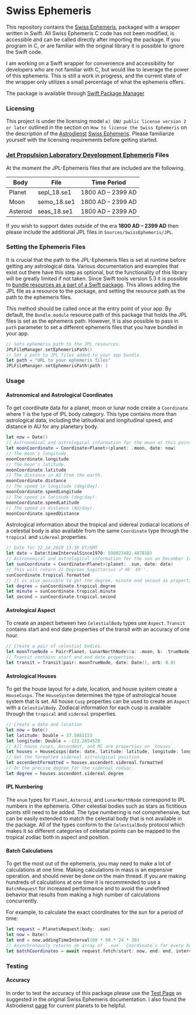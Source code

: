 # Swiss Ephemeris

This repository contains the [Swiss Ephemeris](https://www.astro.com/swisseph/swephinfo_e.htm#proflic), packaged with a wrapper written in Swift. All Swiss Ephemeris C code has not been modified, is accessible and can be called directly after importing the package. If you program in C, or are familiar with the original library it is possible to ignore the Swift code.

I am working on a Swift wrapper for convenience and accessibility for developers who are not familiar with C, but would like to leverage the power of this ephemeris. This is still a work in progress, and the current state of the wrapper only utilizes a small percentage of what the ephemeris offers.

The package is available through [Swift Package Manager](https://swift.org/package-manager/)

### Licensing

This project is under the licensing model `a) GNU public license version 2 or later` outlined in the section on `How to license the Swiss Ephemeris`  on the description of the [Astrodienst](http://www.astro.com/) [Swiss Ephemeris](https://www.astro.com/swisseph/swephinfo_e.htm). Please familiarize yourself with the licensing requirements before getting started.

### [Jet Propulsion Laboratory Development Ephemeris](https://en.wikipedia.org/wiki/Jet_Propulsion_Laboratory_Development_Ephemeris) Files

At the moment the JPL-Ephemeris files that are included are the following. 

| Body        	| File                       | Time Period   |
|---------------|----------------------------|---------------|
| Planet  		| sepl_18.se1      			 | 1800 AD – 2399 AD |                                                                     	
| Moon          | semo_18.se1      			 | 1800 AD – 2399 AD |  
| Asteroid      | seas_18.se1                | 1800 AD – 2399 AD |

If you wish to support dates outside of the era **1800 AD – 2399 AD** then please include the additional JPL files in `Sources/SwissEphemeris/JPL`.

### Setting the Ephemeris Files

It is crucial that the path to the JPL-Ephemeris files is set at runtime before getting any astrological data.  Various documentation and examples that exist out there have this step as optional, but the functionality of  this library will be greatly limited if not taken. Since Swift tools version 5.3 it is possible to [bundle resources as a part of a Swift package](https://developer.apple.com/documentation/swift_packages/bundling_resources_with_a_swift_package). This allows adding the JPL file as a resource to the package, and setting the resource path as the path to the ephemeris files. 

This method should be called once at the entry point of your app. By default, the `Bundle.module` resource path of this package that holds the JPL files is set as the ephemeris path. However, It is also possible to pass in `path` parameter to set a different ephemeris files that you have bundled in your app.

```swift
// Sets ephemeris path to the JPL resources.
JPLFileManager.setEphemerisPath()
// Set a path to JPL files added to your app bundle.
let path = "URL to your ephemeris files"
JPLFileManager.setEphemerisPath(path: )
```

### Usage

#### Astronomical and Astrological Coordinates

To get coordinate data for a planet, moon or lunar node create a `Coordinate` where `T` is the type of IPL body category. This type contains more than astrological data, including the latitudinal and longitudinal speed, and distance in AU for any planetary body.

```swift
let now = Date()
// Astronomical and astrological information for the moon at this point in time.
let moonCoordinate = Coordinate<Planet>(planet: .moon, date: now)
// The moon's longitude.
moonCoordinate.longitude
// The moon's latitude.
moonCoordinate.latitude
// The distance in AU from the earth.
moonCoordinate.distance
// The speed in longitude (deg/day).
moonCoordinate.speedLongitude
// The speed in latitude (deg/day).
moonCoordinate.speedLatitude
// The speed in distance (AU/day).
moonCoordinate.speedDistance
```
Astrological information about the tropical and sidereal zodiacal locations of a celestial body is also available from the same `Coordinate` type through the `tropical` and `sidereal` properties.

```swift
// Date for 12.14.2019 13:39 UT/GMT
let date = Date(timeIntervalSince1970: 598023482.487818)
// Astronomical and astrological information for the sun on December 14th 2019.
let sunCoordinate = Coordinate<Planet>(planet: .sun, date: date)
// This will return 21 Degrees Sagittarius ♐︎ 46' 49''.
sunCoordinate.tropical.formatted
// It is also possible to get the degree, minute and second as properties of the Coordinate.
let degree = sunCoordinate.tropical.degree
let minute = sunCoordinate.tropical.minute
let second = sunCoordinate.tropical.second
```
#### Astrological Aspect

To create an aspect between two `CelestialBody`  types use  `Aspect`.  `Transit` contains start and end date properties of the transit with an accuracy of one hour.

```swift
// Create a pair of celestial bodies.
let moonTrueNode = Pair<Planet, LunarNorthNode>(a: .moon, b: .trueNode)
// Transit contains start and end date properties.
let transit = Transit(pair: moonTrueNode, date: Date(), orb: 8.0)
```
####  Astrological Houses

To get the house layout for a date, location, and house system create a `HouseCusps`. The `HouseSystem` determines the type of astrological house system that is set. All house `Cusp` properties can be used to create an `Aspect` with a `CelestialBody`. Zodiacal information for each cusp is available through the `tropical` and `sidereal` properties.

```swift
// Create a date and location
let now = Date()
let latitude: Double = 37.5081153
let longitude: Double = -122.2854528
// All house cusps, Ascendent, and MC are properties on `houses`.
let houses = HouseCusps(date: date, latitude: latitude, longitude: longitude, houseSystem: .placidus)
// Get the formatted sidereal astrological position.
let ascendentFormatted = houses.ascendent.sidereal.formatted
// Or the precise degree for the sidereal zodiac.
let degree = houses.ascendent.sidereal.degree
```

#### IPL Numbering

The `enum` types for `Planet`, `Asteroid`, and `LunarNorthNode` correspond to IPL numbers in the ephemeris. Other celestial bodies such as stars as fictitious points still need to be added. The type numbering is not comprehensive, but can be easily extended to match the celestial body that is not available in the package. All of the types conform to the `CelestialBody` protocol which makes it so different categories of celestial points can be mapped to the tropical zodiac both in aspect and position. 

#### Batch Calculations

To get the most out of the ephemeris, you may need to make a lot of calculations at one time. Making calculations in mass is an expensive operation. and should never be done on the main thread. If you are making hundreds of calculations at one time it is recommended to use a `BatchRequest` for increased performance and to avoid the undefined behavior that results from making a high number of calculations concurrently.

For example, to calculate the exact coordinates for the sun for a period of time:

```swift
let request = PlanetsRequest(body: .sun)
let now = Date()
let end = now.addingTimeInterval(60 * 60 * 24 * 30)
// Asynchronously returns an array of `.sun` `Coordinate`s for every hour between now and 720 hours in the future.
let batchCoordinates = await request.fetch(start: now, end: end, interval: 60.0 * 60.0)
```

### Testing 

#### Accuracy

In order to test the accuracy of this package please use the [Test Page](https://www.astro.com/swisseph/swetest.htm) as suggested in the original Swiss Ephemeris documentation. I also found the Astrodienst [page](https://www.astro.com/h/pl_e.htm) for current planets to be helpful. 


